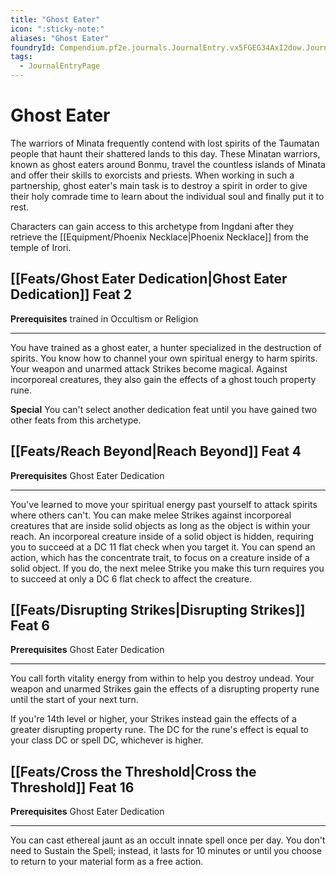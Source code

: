 ```yaml
---
title: "Ghost Eater"
icon: ":sticky-note:"
aliases: "Ghost Eater"
foundryId: Compendium.pf2e.journals.JournalEntry.vx5FGEG34AxI2dow.JournalEntryPage.xMdIENo4w9bEzZuK
tags:
  - JournalEntryPage
---
```


# Ghost Eater
The warriors of Minata frequently contend with lost spirits of the Taumatan people that haunt their shattered lands to this day. These Minatan warriors, known as ghost eaters around Bonmu, travel the countless islands of Minata and offer their skills to exorcists and priests. When working in such a partnership, ghost eater's main task is to destroy a spirit in order to give their holy comrade time to learn about the individual soul and finally put it to rest.

Characters can gain access to this archetype from Ingdani after they retrieve the [[Equipment/Phoenix Necklace|Phoenix Necklace]] from the temple of Irori.

## [[Feats/Ghost Eater Dedication|Ghost Eater Dedication]] Feat 2

**Prerequisites** trained in Occultism or Religion

* * *

You have trained as a ghost eater, a hunter specialized in the destruction of spirits. You know how to channel your own spiritual energy to harm spirits. Your weapon and unarmed attack Strikes become magical. Against incorporeal creatures, they also gain the effects of a ghost touch property rune.

**Special** You can't select another dedication feat until you have gained two other feats from this archetype.

## [[Feats/Reach Beyond|Reach Beyond]] Feat 4

**Prerequisites** Ghost Eater Dedication

* * *

You've learned to move your spiritual energy past yourself to attack spirits where others can't. You can make melee Strikes against incorporeal creatures that are inside solid objects as long as the object is within your reach. An incorporeal creature inside of a solid object is hidden, requiring you to succeed at a DC 11 flat check when you target it. You can spend an action, which has the concentrate trait, to focus on a creature inside of a solid object. If you do, the next melee Strike you make this turn requires you to succeed at only a DC 6 flat check to affect the creature.

## [[Feats/Disrupting Strikes|Disrupting Strikes]] Feat 6

**Prerequisites** Ghost Eater Dedication

* * *

You call forth vitality energy from within to help you destroy undead. Your weapon and unarmed Strikes gain the effects of a disrupting property rune until the start of your next turn.

If you're 14th level or higher, your Strikes instead gain the effects of a greater disrupting property rune. The DC for the rune's effect is equal to your class DC or spell DC, whichever is higher.

## [[Feats/Cross the Threshold|Cross the Threshold]] Feat 16

**Prerequisites** Ghost Eater Dedication

* * *

You can cast ethereal jaunt as an occult innate spell once per day. You don't need to Sustain the Spell; instead, it lasts for 10 minutes or until you choose to return to your material form as a free action.
